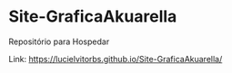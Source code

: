 # Site-GraficaAkuarella
Repositório para Hospedar

Link: https://lucielvitorbs.github.io/Site-GraficaAkuarella/
